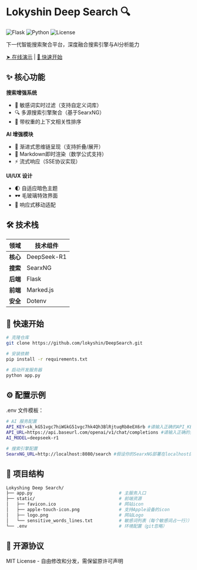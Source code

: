 # Lokyshin Deep Search 🔍

![Flask](https://img.shields.io/badge/Flask-2.2.5-blue) 
![Python](https://img.shields.io/badge/Python-3.8%2B-green)
![License](https://img.shields.io/badge/License-MIT-orange)

下一代智能搜索聚合平台，深度融合搜索引擎与AI分析能力

[➤ 在线演示](https://lds.lokyshin.net)  |  [🚀 快速开始](#-快速开始)

## ✨ 核心功能

**搜索增强系统**
- 🚨 敏感词实时过滤（支持自定义词库）
- 🔍 多源搜索引擎聚合（基于SearxNG）
- 🎯 带权重的上下文相关性排序

**AI 增强模块**
- 💬 渐进式思维链呈现（支持折叠/展开）
- 📝 Markdown即时渲染（数学公式支持）
- ⚡ 流式响应（SSE协议实现）

**UI/UX 设计**
- 🌓 自适应暗色主题
- 🕶️ 毛玻璃特效界面
- 📱 响应式移动适配

## 🛠️ 技术栈

| 领域          | 技术组件                      |
|---------------|-----------------------------|
| **核心**      | DeepSeek-R1      |
| **搜索**      | SearxNG      |
| **后端**      | Flask      |
| **前端**      | Marked.js  |
| **安全**      | Dotenv  |

## 🚀 快速开始

```bash
# 克隆仓库
git clone https://github.com/lokyshin/DeepSearch.git

# 安装依赖
pip install -r requirements.txt

# 启动开发服务器
python app.py
```

## ⚙️ 配置示例
.env 文件模板：
```bash
# AI 服务配置
API_KEY=sk_kG51vgc7hiWGkG51vgc7hk4Qh3BlRjtuqRb8eEX6rb #请输入正确的API_KEY
API_URL=https://api.baseurl.com/openai/v1/chat/completions #请输入正确的完整URL（到completions结束））
AI_MODEL=deepseek-r1

# 搜索引擎配置
SearxNG_URL=http://localhost:8080/search #假设你的SearxNG部署在localhost的8080端口，并配置打开了json格式（重要）
```

## 📂 项目结构
```bash
Lokyshing Deep Search/
├── app.py                                 # 主服务入口
├── static/                                # 前端资源
│   ├── favicon.ico                        # 网站icon
│   ├── apple-touch-icon.png               # 支持Apple设备的icon
│   ├── logo.png                           # 网站Logo
│   └── sensitive_words_lines.txt          # 敏感词列表（每个敏感词占一行））
└── .env                                   # 环境配置（git忽略）
```

## 📄 开源协议
MIT License - 自由修改和分发，需保留原许可声明
